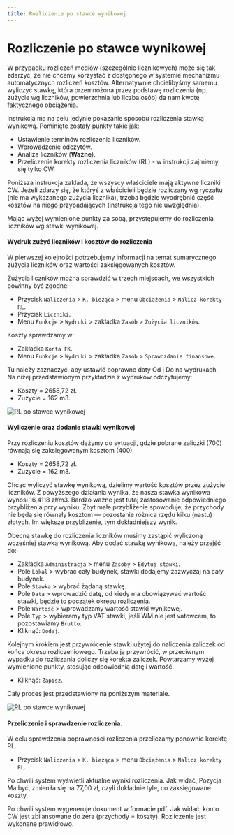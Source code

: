 ```yaml
---
title: Rozliczenie po stawce wynikowej
---
```


# Rozliczenie po stawce wynikowej

W przypadku rozliczeń mediów (szczególnie licznikowych) może się tak zdarzyć, że nie chcemy korzystać z dostępnego w systemie mechanizmu automatycznych rozliczeń kosztów. Alternatywnie chcielibyśmy samemu wyliczyć stawkę, która przemnożona przez podstawę rozliczenia (np. zużycie wg liczników, powierzchnia lub liczba osób) da nam kwotę faktycznego obciążenia.

Instrukcja ma na celu jedynie pokazanie sposobu rozliczenia stawką wynikową. Pominięte zostały punkty takie jak:

- Ustawienie terminów rozliczenia liczników.
- Wprowadzenie odczytów.
- Analiza liczników (**Ważne**).
- Przeliczenie korekty rozliczenia liczników (RL) - w instrukcji zajmiemy się tylko CW.

Poniższa instrukcja zakłada, że wszyscy właściciele mają aktywne liczniki CW. Jeżeli zdarzy się, że któryś z właścicieli będzie rozliczany wg ryczałtu (nie ma wykazanego zużycia licznika), trzeba będzie wyodrębnić część kosztów na niego przypadających (instrukcja tego nie uwzględnia).

Mając wyżej wymienione punkty za sobą, przystępujemy do rozliczenia liczników wg stawki wynikowej.

#### Wydruk zużyć liczników i kosztów do rozliczenia

W pierwszej kolejności potrzebujemy informacji na temat sumarycznego zużycia liczników oraz wartości zaksięgowanych kosztów.

Zużycia liczników można sprawdzić w trzech miejscach, we wszystkich powinny być zgodne:

- Przycisk `Naliczenia` > `K. bieżąca` > menu `Obciążenia` > `Nalicz korekty RL`.
- Przycisk `Liczniki`.
- Menu `Funkcje` > `Wydruki` > zakładka `Zasób` > `Zużycia liczników`.

Koszty sprawdzamy w:
- Zakładka `Konta FK`.
- Menu `Funkcje` > `Wydruki` > zakładka `Zasób` > `Sprawozdanie finansowe`.

Tu należy zaznaczyć, aby ustawić poprawne daty Od i Do na wydrukach. Na niżej przedstawionym przykładzie z wydruków odczytujemy:

- Koszty = 2658,72 zł.
- Zużycie = 162 m3.

![RL po stawce wynikowej](rlpostwwynik1.gif)


#### Wyliczenie oraz dodanie stawki wynikowej

Przy rozliczeniu kosztów dążymy do sytuacji, gdzie pobrane zaliczki (700) równają się zaksięgowanym kosztom (400).

- Koszty = 2658,72 zł.
- Zużycie = 162 m3.

Chcąc wyliczyć stawkę wynikową, dzielimy wartość kosztów przez zużycie liczników. Z powyższego działania wynika, że nasza stawka wynikowa wynosi 16,4118 zł/m3. Bardzo ważne jest tutaj zastosowanie odpowiedniego przybliżenia przy wyniku. Zbyt małe przybliżenie spowoduje, że przychody nie będą się równały kosztom — pozostanie różnica rzędu kilku (nastu) złotych. Im większe przybliżenie, tym dokładniejszy wynik.

Obecną stawkę do rozliczenia liczników musimy zastąpić wyliczoną wcześniej stawką wynikową. Aby dodać stawkę wynikową, należy przejść do:

- Zakładka `Administracja` > menu `Zasoby` > `Edytuj stawki`.
- Pole `Lokal` > wybrać cały budynek, stawki dodajemy zazwyczaj na cały budynek.
- Pole `Stawka` > wybrać żądaną stawkę.
- Pole `Data` > wprowadzić datę, od kiedy ma obowiązywać wartość stawki, będzie to początek okresu rozliczenia.
- Pole `Wartość` > wprowadzamy wartość stawki wynikowej.
- Pole `Typ` > wybieramy typ VAT stawki, jeśli WM nie jest vatowcem, to pozostawiamy `Brutto`.
- Kliknąć: `Dodaj`.

Kolejnym krokiem jest przywrócenie stawki użytej do naliczenia zaliczek od końca okresu rozliczeniowego. Trzeba ją przywrócić, w przeciwnym wypadku do rozliczania doliczy się korekta zaliczek. Powtarzamy wyżej wymienione punkty, stosując odpowiednią datę i wartość.

- Kliknąć: `Zapisz`.

Cały proces jest przedstawiony na poniższym materiale.

![RL po stawce wynikowej](rlpostwwynik2.gif)

#### Przeliczenie i sprawdzenie rozliczenia.

W celu sprawdzenia poprawności rozliczenia przeliczamy ponownie korektę RL.

- Przycisk `Naliczenia` > `K. bieżąca` > menu `Obciążenia` > `Nalicz korekty RL`.

Po chwili system wyświetli aktualne wyniki rozliczenia. Jak widać, Pozycja Ma być, zmieniła się na 77,00 zł, czyli dokładnie tyle, co zaksięgowane koszty.

Po chwili system wygeneruje dokument w formacie pdf. Jak widać, konto CW jest zbilansowane do zera (przychody = koszty). Rozliczenie jest wykonane prawidłowo.